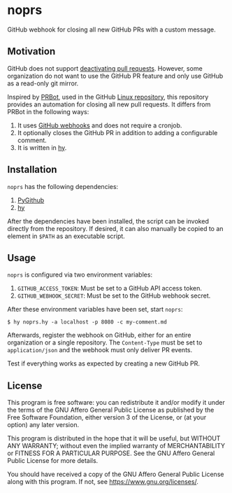 # noprs

GitHub webhook for closing all new GitHub PRs with a custom message.

## Motivation

GitHub does not support [deactivating pull requests][dear-github #84].
However, some organization do not want to use the GitHub PR feature and
only use GitHub as a read-only git mirror.

Inspired by [PRBot][PRBot github], used in the GitHub
[Linux repository][linux github], this repository provides an automation
for closing all new pull requests. It differs from PRBot in the
following ways:

1. It uses [GitHub webhooks][github webhooks] and does not require a cronjob.
2. It optionally closes the GitHub PR in addition to adding a configurable comment.
3. It is written in [hy][hy homepage].

## Installation

`noprs` has the following dependencies:

1. [PyGithub][pygithub homepage]
2. [hy][hy homepage]

After the dependencies have been installed, the script can be invoked
directly from the repository. If desired, it can also manually be copied
to an element in `$PATH` as an executable script.

## Usage

`noprs` is configured via two environment variables:

1. `GITHUB_ACCESS_TOKEN`: Must be set to a GitHub API access token.
2. `GITHUB_WEBHOOK_SECRET`: Must be set to the GitHub webhook secret.

After these environment variables have been set, start `noprs`:

	$ hy noprs.hy -a localhost -p 8080 -c my-comment.md

Afterwards, register the webhook on GitHub, either for an entire
organization or a single repository. The `Content-Type` must be set to
`application/json` and the webhook must only deliver PR events.

Test if everything works as expected by creating a new GitHub PR.

## License

This program is free software: you can redistribute it and/or modify it
under the terms of the GNU Affero General Public License as published by
the Free Software Foundation, either version 3 of the License, or (at
your option) any later version.

This program is distributed in the hope that it will be useful, but
WITHOUT ANY WARRANTY; without even the implied warranty of
MERCHANTABILITY or FITNESS FOR A PARTICULAR PURPOSE. See the GNU Affero
General Public License for more details.

You should have received a copy of the GNU Affero General Public License
along with this program. If not, see <https://www.gnu.org/licenses/>.

[dear-github #84]: https://github.com/dear-github/dear-github/issues/84
[PRBot github]: https://github.com/ajdlinux/PRBot
[linux github]: https://github.com/torvalds/linux/
[github webhooks]: https://developer.github.com/webhooks/
[hy homepage]: https://docs.hylang.org
[pygithub homepage]: https://github.com/PyGithub/PyGithub
